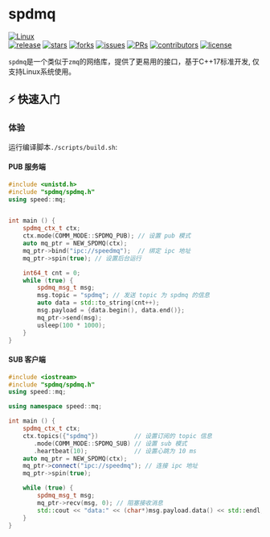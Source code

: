# spdmq

[![Linux](https://badgen.net/badge/Linux/success/green?icon=github)](https://github.com/billyany/spdmq/actions/workflows/.c-cpp.yml?query=branch%3Adev)
<br>
[![release](https://badgen.net/github/release/billyany/spdmq?icon=github)](https://github.com/billyany/spdmq/releases)
[![stars](https://badgen.net/github/stars/billyany/spdmq?icon=github)](https://github.com/billyany/spdmq/stargazers)
[![forks](https://badgen.net/github/forks/billyany/spdmq?icon=github)](https://github.com/billyany/spdmq/forks)
[![issues](https://badgen.net/github/issues/billyany/spdmq?icon=github)](https://github.com/billyany/spdmq/issues)
[![PRs](https://badgen.net/github/prs/billyany/spdmq?icon=github)](https://github.com/billyany/spdmq/pulls)
[![contributors](https://badgen.net/github/contributors/billyany/spdmq?icon=github)](https://github.com/billyany/spdmq/contributors)
[![license](https://badgen.net/github/license/billyany/spdmq?icon=github)](LICENSE)


`spdmq`是一个类似于`zmq`的网络库，提供了更易用的接口，基于C++17标准开发, 仅支持Linux系统使用。


## ⚡️ 快速入门

### 体验
运行编译脚本`./scripts/build.sh`:

#### PUB 服务端
```c++
#include <unistd.h>
#include "spdmq/spdmq.h"
using speed::mq;


int main () {
    spdmq_ctx_t ctx;
    ctx.mode(COMM_MODE::SPDMQ_PUB); // 设置 pub 模式
    auto mq_ptr = NEW_SPDMQ(ctx);
    mq_ptr->bind("ipc://speedmq");  // 绑定 ipc 地址
    mq_ptr->spin(true); // 设置后台运行

    int64_t cnt = 0;
    while (true) {
        spdmq_msg_t msg;
        msg.topic = "spdmq"; // 发送 topic 为 spdmq 的信息
        auto data = std::to_string(cnt++);
        msg.payload = {data.begin(), data.end()};
        mq_ptr->send(msg);
        usleep(100 * 1000);
    }
}
```

#### SUB 客户端
```c++
#include <iostream>
#include "spdmq/spdmq.h"
using speed::mq;

using namespace speed::mq;

int main () {
    spdmq_ctx_t ctx;
    ctx.topics({"spdmq"})          // 设置订阅的 topic 信息
       .mode(COMM_MODE::SPDMQ_SUB) // 设置 sub 模式
       .heartbeat(10);             // 设置心跳为 10 ms
    auto mq_ptr = NEW_SPDMQ(ctx);
    mq_ptr->connect("ipc://speedmq"); // 连接 ipc 地址
    mq_ptr->spin(true);

    while (true) {
        spdmq_msg_t msg;
        mq_ptr->recv(msg, 0); // 阻塞接收消息
        std::cout << "data:" << (char*)msg.payload.data() << std::endl;
    }
}
```